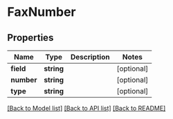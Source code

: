 # FaxNumber

## Properties
Name | Type | Description | Notes
------------ | ------------- | ------------- | -------------
**field** | **string** |  | [optional] 
**number** | **string** |  | [optional] 
**type** | **string** |  | [optional] 

[[Back to Model list]](../README.md#documentation-for-models) [[Back to API list]](../README.md#documentation-for-api-endpoints) [[Back to README]](../README.md)


